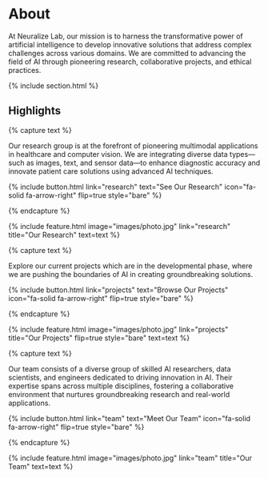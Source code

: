 ---
---

# About 

At Neuralize Lab, our mission is to harness the transformative power of artificial intelligence to develop innovative solutions that address complex challenges across various domains. We are committed to advancing the field of AI through pioneering research, collaborative projects, and ethical practices.

{% include section.html %}

## Highlights

{% capture text %}

Our research group is at the forefront of pioneering multimodal applications in healthcare and computer vision. We are integrating diverse data types—such as images, text, and sensor data—to enhance diagnostic accuracy and innovate patient care solutions using advanced AI techniques.

{%
  include button.html
  link="research"
  text="See Our Research"
  icon="fa-solid fa-arrow-right"
  flip=true
  style="bare"
%}

{% endcapture %}

{%
  include feature.html
  image="images/photo.jpg"
  link="research"
  title="Our Research"
  text=text
%}

{% capture text %}

Explore our current projects which are in the developmental phase, where we are pushing the boundaries of AI in creating groundbreaking solutions.

{%
  include button.html
  link="projects"
  text="Browse Our Projects"
  icon="fa-solid fa-arrow-right"
  flip=true
  style="bare"
%}

{% endcapture %}

{%
  include feature.html
  image="images/photo.jpg"
  link="projects"
  title="Our Projects"
  flip=true
  style="bare"
  text=text
%}

{% capture text %}

Our team consists of a diverse group of skilled AI researchers, data scientists, and engineers dedicated to driving innovation in AI. Their expertise spans across multiple disciplines, fostering a collaborative environment that nurtures groundbreaking research and real-world applications.

{%
  include button.html
  link="team"
  text="Meet Our Team"
  icon="fa-solid fa-arrow-right"
  flip=true
  style="bare"
%}

{% endcapture %}

{%
  include feature.html
  image="images/photo.jpg"
  link="team"
  title="Our Team"
  text=text
%}
